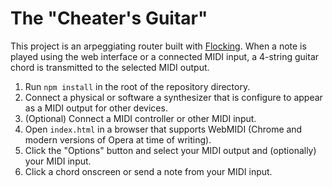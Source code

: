 # The "Cheater's Guitar"

This project is an arpeggiating router built with [Flocking](http://flockingjs.org/).  When a note is played using the
web interface or a connected MIDI input, a 4-string guitar chord is transmitted to the selected MIDI output.

1. Run `npm install` in the root of the repository directory.
2. Connect a physical or software a synthesizer that is configure to appear as a MIDI output for other devices.
3. (Optional) Connect a MIDI controller or other MIDI input.
4. Open `index.html` in a browser that supports WebMIDI (Chrome and modern versions of Opera at time of writing).
5. Click the "Options" button and select your MIDI output and (optionally) your MIDI input.
6. Click a chord onscreen or send a note from your MIDI input.
